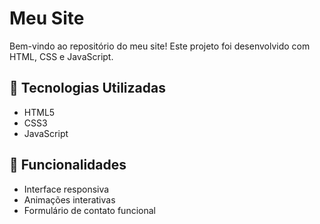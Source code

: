 # Meu Site

Bem-vindo ao repositório do meu site! Este projeto foi desenvolvido com HTML, CSS e JavaScript.

## 📌 Tecnologias Utilizadas

- HTML5
- CSS3
- JavaScript

## 🚀 Funcionalidades

- Interface responsiva
- Animações interativas
- Formulário de contato funcional


